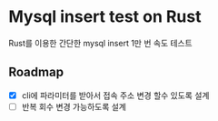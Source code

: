 # Mysql insert test on Rust

Rust를 이용한 간단한 mysql insert 1만 번 속도 테스트

## Roadmap

- [x] cli에 파라미터를 받아서 접속 주소 변경 할수 있도록 설계
- [ ] 반복 회수 변경 가능하도록 설계
